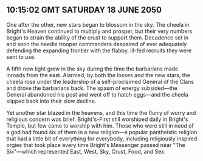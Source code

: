 ## 10:15:02 GMT SATURDAY 18 JUNE 2050
One after the other, new stars began to blossom in the sky. The cheela in Bright's Heaven continued to multiply and prosper, but their very numbers began to strain the ability of the crust to support them. Decadence set in and soon the needle trooper commanders despaired of ever adequately defending the expanding frontier with the flabby, ill-fed recruits they were sent to use.

A fifth new light grew in the sky during the time the barbarians made inroads from the east. Alarmed, by both the losses and the new stars, the cheela rose under the leadership of a self-proclaimed General of the Clans and drove the barbarians back. The spasm of energy subsided&mdash;the General abandoned his post and went off to hatch eggs&mdash;and the cheela slipped back into their slow decline.

Yet another star blazed in the heavens, and this time the flurry of worry and religious concern was brief. Bright's-First still worshiped daily in Bright's Temple, but few came to worship with him. Those who were still in need of a god had found six of them in a new religion&mdash;a popular pantheistic religion that had a little bit of everything for everybody, including religiously inspired orgies that took place every time Bright's Messenger passed near "The Six"&mdash;which represented East, West, Sky, Crust, Food, and Sex.